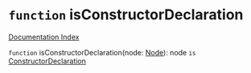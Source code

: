 # `function` isConstructorDeclaration

[Documentation Index](../README.md)

`function` isConstructorDeclaration(node: [Node](../interface.Node/README.md)): node `is` [ConstructorDeclaration](../interface.ConstructorDeclaration/README.md)